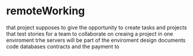 # remoteWorking
that project supposes to give the opportunity to create tasks and projects that test stories for a team to collaborate on creaing a project in one enviroment trhe servers will be part of the enviroment design documents code databases contracts and the payment to
